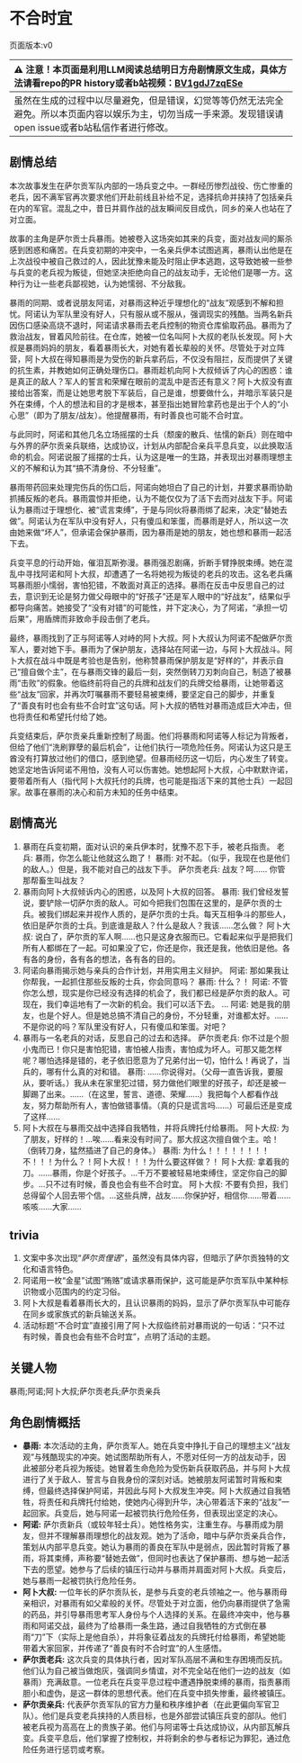 # 不合时宜
页面版本:v0
 

| :warning: 注意！本页面是利用LLM阅读总结明日方舟剧情原文生成，具体方法请看repo的PR history或者b站视频：[BV1gdJ7zqESe](https://www.bilibili.com/video/BV1gdJ7zqESe/)         |
|:----------------------------|
| 虽然在生成的过程中以尽量避免，但是错误，幻觉等等仍然无法完全避免。所以本页面内容以娱乐为主，切勿当成一手来源。发现错误请open issue或者b站私信作者进行修改。|



## 剧情总结
本次故事发生在萨尔贡军队内部的一场兵变之中。一群经历惨烈战役、伤亡惨重的老兵，因不满军官再次要求他们开赴前线且补给不足，选择抗命并挟持了包括亲兵在内的军官。混乱之中，昔日并肩作战的战友瞬间反目成仇，同乡的亲人也站在了对立面。

故事的主角是萨尔贡士兵暴雨。她被卷入这场突如其来的兵变，面对战友间的厮杀感到困惑和痛苦。在兵变初期的冲突中，一名亲兵伊本试图逃离，暴雨认出他是在上次战役中被自己救过的人，因此犹豫未能及时阻止伊本逃跑，这导致她被一些参与兵变的老兵视为叛徒，但她坚决拒绝向自己的战友动手，无论他们是哪一方。这种行为让一些老兵鄙视她，认为她懦弱、不分敌我。

暴雨的同期、或者说朋友阿诺，对暴雨这种近乎理想化的“战友”观感到不解和担忧。阿诺认为军队里没有好人，只有服从或不服从，强调现实的残酷。当两名新兵因伤口感染高烧不退时，阿诺请求暴雨去老兵控制的物资仓库偷取药品。暴雨为了救治战友，冒着风险前往。在仓库，她被一位名叫阿卜大叔的老队长发现。阿卜大叔是暴雨妈妈的朋友，看着暴雨长大，对她有着长辈般的关怀。尽管处于对立阵营，阿卜大叔在得知暴雨是为受伤的新兵拿药后，不仅没有阻拦，反而提供了关键的抗生素，并教她如何正确处理伤口。暴雨趁机向阿卜大叔倾诉了内心的困惑：谁是真正的敌人？军人的誓言和荣耀在眼前的混乱中是否还有意义？阿卜大叔没有直接给出答案，而是让她思考脱下军装后，自己是谁，想要做什么，并暗示军装只是外在束缚，个人的想法和目的才是根本，甚至指出她冒险拿药也是出于个人的“小心思”（即为了朋友/战友）。他提醒暴雨，有时善良也可能不合时宜。

与此同时，阿诺和其他几名立场摇摆的士兵（颓废的散兵、怯懦的新兵）则在暗中与外界的萨尔贡亲兵联络，达成协议，计划从内部配合亲兵平息兵变，以此换取活命的机会。阿诺说服了摇摆的士兵，认为这是唯一的生路，并表现出对暴雨理想主义的不解和认为其“搞不清身份、不分轻重”。

暴雨带药回来处理完伤兵的伤口后，阿诺向她坦白了自己的计划，并要求暴雨协助抓捕反叛的老兵。暴雨震惊并拒绝，认为不能仅仅为了活下去而对战友下手。阿诺认为暴雨过于理想化、被“谎言束缚”，于是与同伙将暴雨绑了起来，决定“替她去做”。阿诺认为在军队中没有好人，只有傻瓜和笨蛋，而暴雨是好人，所以这一次由她来做“坏人”，但承诺会保护暴雨，因为暴雨是她的朋友，她也想和暴雨一起活下去。

兵变平息的行动开始，催泪瓦斯弥漫。暴雨强忍剧痛，折断手臂挣脱束缚。她在混乱中寻找阿诺和阿卜大叔，却遭遇了一名将她视为叛徒的老兵的攻击。这名老兵痛骂暴雨胆小懦弱，害怕犯错，不敢面对真正的选择。暴雨在反击中反思自己的过去，意识到无论是努力做父母眼中的“好孩子”还是军人眼中的“好战友”，结果似乎都导向痛苦。她接受了“没有对错”的可能性，并下定决心，为了阿诺，“承担一切后果”，用盾牌而非致命手段击倒了老兵。

最终，暴雨找到了正与阿诺等人对峙的阿卜大叔。阿卜大叔认为阿诺不配做萨尔贡军人，要对她下手。暴雨为了保护朋友，选择站在阿诺一边，与阿卜大叔战斗。阿卜大叔在战斗中既是考验也是告别，他称赞暴雨保护朋友是“好样的”，并表示自己“擅自做个主”，在与暴雨交锋的最后一刻，突然倒转刀刃刺向自己，制造了被暴雨“击败”的假象。他临终前将自己的兵牌和战友们的兵牌交给暴雨，让她带着这些“战友”回家，并再次叮嘱暴雨不要轻易被束缚，要坚定自己的脚步，并重复了“善良有时也会有些不合时宜”这句话。阿卜大叔的牺牲对暴雨造成巨大冲击，但也将责任和希望托付给了她。

兵变结束后，萨尔贡亲兵重新控制了局面。他们将暴雨和阿诺等人标记为背叛者，但给了他们“洗刷罪孽的最后机会”，让他们执行一项危险任务。阿诺认为这只是王酋没有打算放过他们的借口，感到绝望。但暴雨经历这一切后，内心发生了转变。她坚定地告诉阿诺不用怕，没有人可以伤害她。她想起阿卜大叔，心中默默许诺，要带着所有人（指代阿卜大叔托付的兵牌，也可能是指活下来的其他士兵）一起回家。故事在暴雨的决心和前方未知的任务中结束。
## 剧情高光
1.  暴雨在兵变初期，面对认识的亲兵伊本时，犹豫不忍下手，被老兵指责。
    老兵: 暴雨，你怎么能让他就这么跑了！
    暴雨: 对不起。（似乎，我现在也是他们的敌人。）但是，我不能对自己的战友下手。
    萨尔贡老兵: 战友？呵...... 你管那帮畜生叫战友？
2.  暴雨向阿卜大叔倾诉内心的困惑，以及阿卜大叔的回答。
    暴雨: 我们曾经发誓说，要铲除一切萨尔贡的敌人。可如今把我们包围在这里的，是萨尔贡的士兵。被我们绑起来并视作人质的，是萨尔贡的士兵。每天互相争斗的那些人，依旧是萨尔贡的士兵。到底谁是敌人？什么是敌人？我该......怎么做？
    阿卜大叔: 说白了，萨尔贡的军人啊......也只是这身衣服而已。它看起来似乎是把我们所有人都绑在了一起。可如果没了它，你还是你，我还是我，他依旧是他。各有各的身份，各有各的想法，各有各的目的。
3.  阿诺向暴雨揭示她与亲兵的合作计划，并用实用主义辩护。
    阿诺: 那如果我让你帮我，一起抓住那些反叛的士兵，你会同意吗？
    暴雨: 什么？！
    阿诺: 不管你怎么想，现实是你已经没有选择的机会了，我们都已经是萨尔贡的敌人。可现在，我们幸运地有了一次新的机会。我们可以活下去。
    ...
    阿诺: 她是我的朋友，也是个好人。但是她总搞不清自己的身份，不分轻重，对谁都太好。......不是你说的吗？军队里没有好人，只有傻瓜和笨蛋。对吧？
4.  暴雨与一名老兵的对话，反思自己的过去和选择。
    萨尔贡老兵: 你不过是个胆小鬼而已！你只是害怕犯错，害怕被人指责，害怕成为坏人。可那又能怎样呢？哪怕选择是错的，老子依旧愿意为了兄弟付出一切，怕什么！再说了，当兵的，哪有什么真的对和错。
    暴雨: ......你说得对。（父母一直告诉我，要服从，要听话。）我从未在家里犯过错，努力做他们眼里的好孩子，却还是被一脚踢了出来。......（在这里，誓言、道德、荣耀......）我把每个人都看作战友，努力帮助所有人，害怕做错事情。（真的只是谎言吗......）可最后还是变成了这样......
5.  阿卜大叔在与暴雨交战中选择自我牺牲，并将兵牌托付给暴雨。
    阿卜大叔: 为了朋友，好样的！...唉......看来没有时间了。那大叔这次擅自做个主。哈！ （倒转刀身，猛然插进了自己的身体。）
    暴雨: 为什么！！！！！！！！不！！！为什么？！阿卜大叔！！！为什么要这样做？！
    阿卜大叔: 拿着我的刀。......暴雨，你是个好孩子。...千万不要被轻易地束缚住，坚定你自己的脚步。...只不过有时候，善良也会有些不合时宜。
    阿卜大叔: 不要有负担，我们总得留个人回去带个信。...这些兵牌，战友......你保护好，相信你......带着......咳咳......大家......
## trivia
1.  文案中多次出现“*萨尔贡俚语*”，虽然没有具体内容，但暗示了萨尔贡独特的文化和语言特色。
2.  阿诺用一枚“金星”试图“贿赂”或请求暴雨保护，这可能是萨尔贡军队中某种标识物或小范围内的约定习俗。
3.  阿卜大叔是看着暴雨长大的，且认识暴雨的妈妈，显示了萨尔贡军队中可能存在同乡或家族式的新兵输送关系。
4.  活动标题“不合时宜”直接引用了阿卜大叔临终前对暴雨说的一句话：“只不过有时候，善良也会有些不合时宜”，点明了活动的主题。
## 关键人物
暴雨;阿诺;阿卜大叔;萨尔贡老兵;萨尔贡亲兵
## 角色剧情概括
-   **暴雨:** 本次活动的主角，萨尔贡军人。她在兵变中挣扎于自己的理想主义“战友观”与残酷现实的冲突。她试图帮助所有人，不愿对任何一方的战友动手，因此被部分老兵视为叛徒。她冒着生命危险为受伤新兵获取药品，并与阿卜大叔进行了关于敌人、誓言与自我身份的深刻对话。她被朋友阿诺暂时背叛和束缚，但最终选择保护阿诺，并因此与阿卜大叔发生冲突。阿卜大叔通过自我牺牲，将责任和兵牌托付给她，使她内心得到升华，决心带着活下来的“战友”一起回家。兵变后，她与阿诺一起被罚执行危险任务，但表现出坚定的决心。
-   **阿诺:** 萨尔贡新兵（或较年轻士兵）。她性格务实，注重生存。与暴雨成为朋友，但并不理解暴雨理想化的战友观。她为了活命，暗中与萨尔贡亲兵合作，策划从内部平息兵变。她认为暴雨的善良在军队中是弱点，因此暂时背叛了暴雨，将其束缚，声称要“替她去做”，但同时也表达了保护暴雨、想与她一起活下去的愿望。她参与了后续的镇压行动并与暴雨并肩面对阿卜大叔。兵变后，她与暴雨一起被罚执行危险任务。
-   **阿卜大叔:** 一位年长的萨尔贡队长，是参与兵变的老兵领袖之一。他与暴雨母亲相识，对暴雨有如父辈般的关怀。尽管处于对立面，他仍向暴雨提供了急需的药品，并引导暴雨思考军人身份与个人选择的关系。在最终冲突中，他与暴雨和阿诺交战，最终为了给暴雨一条生路，通过自我牺牲的方式倒在暴雨“刀”下（实际上是他自杀），并将象征着战友的兵牌托付给暴雨，希望她能带着大家回家，并传递了“善良有时不合时宜”的人生感悟。
-   **萨尔贡老兵:** 这次兵变的具体执行者，因对军队高层不满和生存困境而反抗。他们认为自己被当做炮灰，强调同乡情谊，对不完全站在他们一边的战友（如暴雨）充满敌意。一位老兵在兵变平息过程中遭遇挣脱束缚的暴雨，指责暴雨胆小和虚伪，是这一群体的思想代表。他们在兵变中损失惨重，最终被镇压。
-   **萨尔贡亲兵:** 代表萨尔贡军队的官方力量和秩序维护者（在此更偏向军官卫队）。他们是兵变老兵挟持的人质目标，也是外部尝试镇压兵变的部队。他们被老兵视为高高在上的贵族子弟。他们与阿诺等士兵达成协议，从内部瓦解兵变。兵变平息后，他们掌握了控制权，并将剩余的参与者标记为罪犯，通过危险任务进行惩罚或考察。